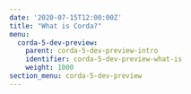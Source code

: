 ```yaml
---
date: '2020-07-15T12:00:00Z'
title: "What is Corda?"
menu:
  corda-5-dev-preview:
    parent: corda-5-dev-preview-intro
    identifier: corda-5-dev-preview-what-is
    weight: 1000
section_menu: corda-5-dev-preview
---
```

